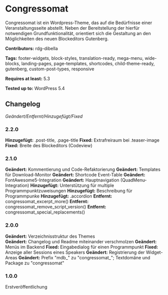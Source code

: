 # Congressomat
Congressomat ist ein Wordpress-Theme, das auf die Bedürfnisse einer Veranstaltungsseite abstellt. Neben der Bereitstellung der hierfür notwendigen Grundfunktionalität, orientiert sich die Gestaltung an den Möglichkeiten des neuen Blockeditors Gutenberg.

__Contributors:__ rdg-dibella

__Tags:__  footer-widgets, block-styles, translation-ready, mega-menu, wide-blocks, landing-pages, page-templates, shortcodes, child-theme-ready, gutenberg, custom-post-types, responsive

__Requires at least:__ 5.3  

__Tested up to:__ WordPress 5.4  


## Changelog
*Geändert/Entfernt/Hinzugefügt/Fixed*

### 2.2.0
**Hinzugefügt:** .post-title, .page-title
**Fixed:** Extrafreiraum bei .teaser-image
**Fixed:** Breite des Blockeditors (Codeview)

### 2.1.0
**Geändert:** Kommentierung und Code-Refaktorierung
**Geändert:** Templates für Download-Monitor
**Geändert:** Shortcode Event-Table
**Geändert:** FontAwesome5-Integration
**Geändert:** Hauptnavigation (QuadMenu-Integration)
**Hinzugefügt:** Unterstützung für multiple Programmpunktzuweisungen
**Hinzugefügt:** Beschreibung für Programmpunke
**Hinzugefügt:** .accordion
**Entfernt:** congressomat_excerpt_more()
**Entfernt:** congressomat_remove_script_version()
**Entfernt:** congressomat_special_replacements()

### 2.0.0
**Geändert:** Verzeichnisstruktur des Themes  
**Geändert:** Changelog und Readme miteinander verschmolzen
**Geändert:** Menüs im Backend
**Fixed:** Eingabedialog für einen Programmpunkt
**Fixed:** Anzeige aller Sessions eines Speakers
**Geändert:** Registrierung der Widget-Areas
**Geändert:** Prefix "mdb_" zu "congressomat_"; Textdomäne und Package zu "congressomat"

### 1.0.0
Erstveröffentlichung
